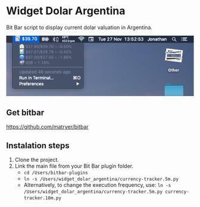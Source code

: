 # Widget Dolar Argentina
Bit Bar script to display current dolar valuation in Argentina.

![Screen shot](https://github.com/jonathanpdiaz/widget_dolar_argentina/blob/master/Screen%20Shot%202018-11-27%20at%2013.47.32.png?raw=true "Logo Title Text 1")

## Get bitbar

https://github.com/matryer/bitbar

## Instalation steps

1. Clone the project.
2. Link the main file from your Bit Bar plugin folder.
    * `cd /Users/bitbar-plugins`
    * `ln -s /Users/widget_dolar_argentina/currency-tracker.5m.py`
    * Alternatively, to change the execution frequency, use: `ln -s /Users/widget_dolar_argentina/currency-tracker.5m.py currency-tracker.10m.py`
